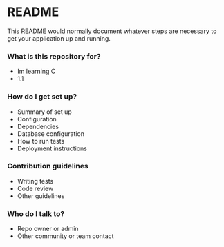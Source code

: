 # README #

This README would normally document whatever steps are necessary to get your application up and running.

### What is this repository for? ###

* Im learning C
* 1.1


### How do I get set up? ###

* Summary of set up
* Configuration
* Dependencies
* Database configuration
* How to run tests
* Deployment instructions

### Contribution guidelines ###

* Writing tests
* Code review
* Other guidelines

### Who do I talk to? ###

* Repo owner or admin
* Other community or team contact
